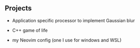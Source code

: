 

## Projects

- Application specific processor to implement Gaussian blur

- C++ game of life 

- my Neovim config (one I use for windows and WSL)


